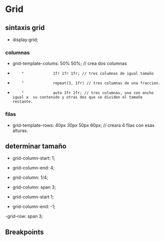 # Grid

## sintaxis grid

- display:grid;

### columnas

- grid-template-colums: 50% 50%;  // crea dos columnas
-         "             1fr 1fr 1fr; // tres columnas de igual tamaño
-         "             repeat(3, 1fr) // tres columnas de una fraccion.
-         "             auto 1fr 1fr; // tres columnas, una con ancho igual a  su contenido y otras dos que se dividen el tamaño restante.

### filas

- grid-template-rows: 40px 30px 50px 60px; // creara 4 filas con esas alturas.


## determinar tamaño
<!-- columnas -->
- grid-column-start: 1;    <!-- representa las lineas de separacion -->
- grid-column-end: 4;
- grid-column: 1/4; <!-- lineas -->
- grid-column: span 3; <!-- columnas, no representa las lineas -->

- grid-column-start 1;
- grid-column-end: -1; <!-- abarca todas las columnas aunque se agreguen mas -->

<!-- filas -->
-grid-row: span 3;

## Breakpoints

